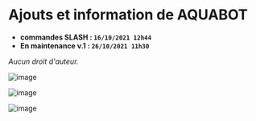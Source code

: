 # Ajouts et information de AQUABOT

* **commandes SLASH : `16/10/2021 12h44`**
* **En maintenance v.1 : `26/10/2021 11h30`**



*Aucun droit d'auteur.*

![image](https://user-images.githubusercontent.com/80778992/138871433-76ff4634-a945-430a-8e82-5be31f7449e8.png)

![image](https://media.discordapp.net/attachments/879128115350220800/902524360357740584/unknown.png)






![image](https://media.discordapp.net/attachments/879128115350220800/902524993357905950/unknown.png)
